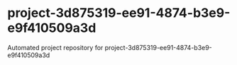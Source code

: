 # project-3d875319-ee91-4874-b3e9-e9f410509a3d
Automated project repository for project-3d875319-ee91-4874-b3e9-e9f410509a3d
